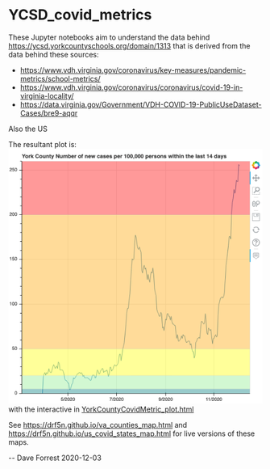 # YCSD_covid_metrics

These Jupyter notebooks aim to understand the data behind https://ycsd.yorkcountyschools.org/domain/1313 
that is derived from the data behind these sources:

* https://www.vdh.virginia.gov/coronavirus/key-measures/pandemic-metrics/school-metrics/
* https://www.vdh.virginia.gov/coronavirus/coronavirus/covid-19-in-virginia-locality/
* https://data.virginia.gov/Government/VDH-COVID-19-PublicUseDataset-Cases/bre9-aqqr

Also the US


The resultant plot is: ![YCSD Case Metric Time Series](YorkCountyCovidMetric_plot.png) with the interactive in [YorkCountyCovidMetric_plot.html](YorkCountyCovidMetric_plot.html)


See https://drf5n.github.io/va_counties_map.html and https://drf5n.github.io/us_covid_states_map.html for live versions of these maps.

-- Dave Forrest 2020-12-03
